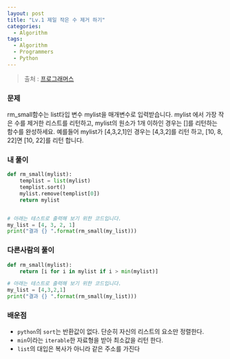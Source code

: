 ```yaml
---
layout: post
title: "Lv.1 제일 작은 수 제거 하기"
categories:
  - Algorithm
tags:
  - Algorithm
  - Programmers
  - Python
---
```


> 출처 : [프로그래머스](https://programmers.co.kr/learn/challenge_codes/121)

### 문제
rm_small함수는 list타입 변수 mylist을 매개변수로 입력받습니다.
mylist 에서 가장 작은 수를 제거한 리스트를 리턴하고,
mylist의 원소가 1개 이하인 경우는 []를 리턴하는 함수를 완성하세요.
예를들어 mylist가 [4,3,2,1]인 경우는 [4,3,2]를 리턴 하고, [10, 8, 22]면 [10, 22]를 리턴 합니다.

### 내 풀이
```python
def rm_small(mylist):
    templist = list(mylist)
    templist.sort()
    mylist.remove(templist[0])
    return mylist


# 아래는 테스트로 출력해 보기 위한 코드입니다.
my_list = [4, 3, 2, 1]
print("결과 {} ".format(rm_small(my_list)))

```

### 다른사람의 풀이
```python
def rm_small(mylist):
    return [i for i in mylist if i > min(mylist)]

# 아래는 테스트로 출력해 보기 위한 코드입니다.
my_list = [4,3,2,1]
print("결과 {} ".format(rm_small(my_list)))
```

### 배운점
* `python`의 `sort`는 반환값이 없다. 단순히 자신의 리스트의 요소만 정렬한다.
* `min`이라는 `iterable`한 자료형을 받아 최소값을 리턴 한다.
* `list`의 대입은 복사가 아니라 같은 주소를 가진다